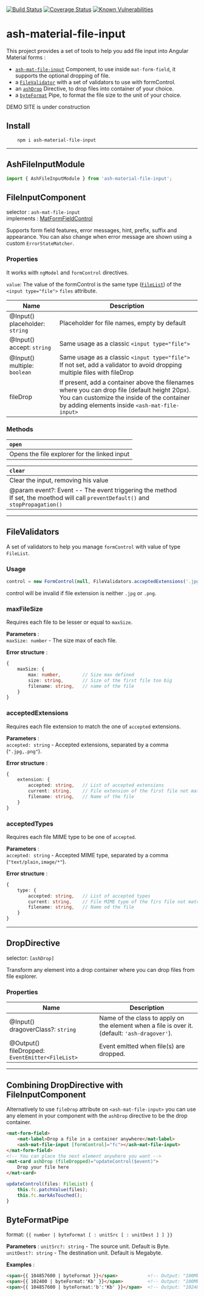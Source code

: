 [![Build Status](https://travis-ci.com/Ashlook/ash-material-file-input.svg?branch=master)](https://travis-ci.com/Ashlook/ash-material-file-input)
[![Coverage Status](https://coveralls.io/repos/github/Ashlook/ash-material-file-input/badge.svg?branch=master)](https://coveralls.io/github/Ashlook/ash-material-file-input?branch=master)
[![Known Vulnerabilities](https://snyk.io/test/github/Ashlook/ash-material-file-input/badge.svg)](https://snyk.io/test/github/Ashlook/ash-material-file-input)

# ash-material-file-input

This project provides a set of tools to help you add file input into Angular Material forms :

* [`ash-mat-file-input`](#fileinputcomponent) Component, to use inside `mat-form-field`, it supports the optional dropping of file.
* a [`FileValidator`](#filevalidators) with a set of validators to use with formControl.
* an [`ashDrop`](#dropdirective) Directive, to drop files into container of your choice.
* a [`byteFormat`](#byteformatpipe) Pipe, to format the file size to the unit of your choice.

DEMO SITE is under construction

## Install

```
    npm i ash-material-file-input
```
---
## AshFileInputModule

```ts
import { AshFileInputModule } from 'ash-material-file-input';
```

## FileInputComponent

selector : `ash-mat-file-input`  
implements : [MatFormFieldControl](https://material.angular.io/components/form-field/api#MatFormFieldControl)

Supports form field features, error messages, hint, prefix, suffix and appearance. You can also change when error message are shown using a custom `ErrorStateMatcher`.

### Properties

It works with `ngModel` and `formControl` directives.  

`value`: The value of the formControl is the same type ([`FileList`](https://developer.mozilla.org/en-US/docs/Web/API/FileList)) of the `<input type="file">`
 `files` attribute.

| Name                              | Description                                                                                                                                                                                      |
| --------------------------------- | ------------------------------------------------------------------------------------------------------------------------------------------------------------------------------------------------ |
| @Input()<br>placeholder: `string` | Placeholder for file names, empty by default                                                                                                                                                     |
| @Input()<br>accept: `string`      | Same usage as a classic `<input type="file">`                                                                                                                                                    |
| @Input()<br>multiple: `boolean`   | Same usage as a classic `<input type="file">`<br>If not set, add a validator to avoid dropping multiple files with fileDrop                                                                      |
| fileDrop                          | If present, add a container above the filenames where you can drop file (default height 20px).<br>You can customize the inside of the container by adding elements inside `<ash-mat-file-input>` |

### Methods

| `open`                                       |
| :------------------------------------------- |
| Opens the file explorer for the linked input |

| `clear`                                                                                                                               |
| :------------------------------------------------------------------------------------------------------------------------------------ |
| Clear the input, removing his value                                                                                                   |
| @param event?: Event -- The event triggering the method <br> If set, the moethod will call `preventDefault()` and `stopPropagation()` |
---
## FileValidators

A set of validators to help you manage `formControl` with value of type `FileList`.

### Usage
```ts
control = new FormControl(null, FileValidators.acceptedExtensions('.jpg,.png'));
```
control will be invalid if file extension is neither `.jpg` or `.png`.

### maxFileSize

Requires each file to be lesser or equal to `maxSize`.

**Parameters** :  
`maxSize: number` - The size max of each file.

**Error structure** :  
```ts
{
    maxSize: {
        max: number,        // Size max defined
        size: string,       // Size of the first file too big
        filename: string,   // name of the file
    }
}
```

### acceptedExtensions

Requires each file extension to match the one of `accepted` extensions.

**Parameters** :  
`accepted: string` - Accepted extensions, separated by a comma (`".jpg,.png"`).

**Error structure** :
```ts
{
    extension: {
        accepted: string,   // List of accepted extensions
        current: string,    // File extension of the first file not matching
        filename: string,   // Name of the file
    }
}
```

### acceptedTypes

Requires each file MIME type to be one of `accepted`.

**Parameters** :  
`accepted: string` - Accepted MIME type, separated by a comma (`"text/plain,image/*"`).

**Error structure** :
```ts
{
    type: {
        accepted: string,   // List of accepted types
        current: string,    // File MIME type of the firs file not matching
        filename: string,   // Name od the file
    }
}
```
---
## DropDirective

selector: `[ashDrop]`

Transform any element into a drop container where you can drop files from file explorer.

### Properties

| Name                                               | Description                                                                                       |
| -------------------------------------------------- | ------------------------------------------------------------------------------------------------- |
| @Input()<br>dragoverClass?: `string`               | Name of the class to apply on the element when a file is over it.<br>(default: `'ash-dragover'`). |
| @Output()<br>fileDropped: `EventEmitter<FileList>` | Event emitted when file(s) are dropped.                                                           |

---

## Combining DropDirective with FileInputComponent

Alternatively to use `fileDrop` attribute on `<ash-mat-file-input>` you can use any element in your component with the `ashDrop` directive to be the drop container.

```html
<mat-form-field>
    <mat-label>Drop a file in a container anywhere</mat-label>
    <ash-mat-file-input [formControl]="fc"></ash-mat-file-input>
</mat-form-field>
<!-- You can place the next element anywhere you want -->
<mat-card ashDrop (fileDropped)="updateControl($event)">
    Drop your file here
</mat-card>
```
```ts
updateControl(files: FileList) {
    this.fc.patchValue(files);
    this.fc.markAsTouched();
}
```

## ByteFormatPipe

format: `{{ number | byteFormat [ : unitSrc [ : unitDest ] ] }}`  

**Parameters** :
`unitSrc?: string`  - The source unit. Default is Byte.
`unitDest?: string` - The destination unit. Default is Megabyte.

**Examples** :
```html
<span>{{ 104857600 | byteFormat }}</span>           <!-- Output: "100Mb" -->
<span>{{ 102400 | byteFormat:'Kb' }}</span>         <!-- Output: "100Mb" -->
<span>{{ 104857600 | byteFormat:'b':'Kb' }}</span>  <!-- Output: "102400Kb" -->
```